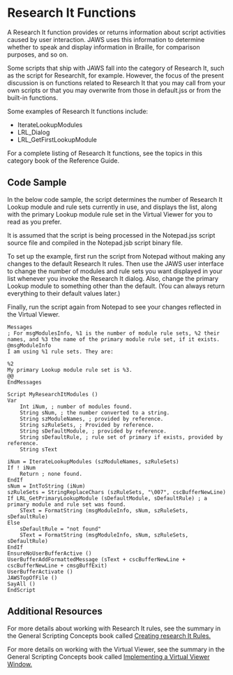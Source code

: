 # Research It Functions

A Research It function provides or returns information about script
activities caused by user interaction. JAWS uses this information to
determine whether to speak and display information in Braille, for
comparison purposes, and so on.

Some scripts that ship with JAWS fall into the category of Research It,
such as the script for ResearchIt, for example. However, the focus of
the present discussion is on functions related to Research It that you
may call from your own scripts or that you may overwrite from those in
default.jss or from the built-in functions.

Some examples of Research It functions include:

- IterateLookupModules
- LRL_Dialog
- LRL_GetFirstLookupModule

For a complete listing of Research It functions, see the topics in this
category book of the Reference Guide.

## Code Sample

In the below code sample, the script determines the number of Research
It Lookup module and rule sets currently in use, and displays the list,
along with the primary Lookup module rule set in the Virtual Viewer for
you to read as you prefer.

It is assumed that the script is being processed in the Notepad.jss
script source file and compiled in the Notepad.jsb script binary file.

To set up the example, first run the script from Notepad without making
any changes to the default Research It rules. Then use the JAWS user
interface to change the number of modules and rule sets you want
displayed in your list whenever you invoke the Research It dialog. Also,
change the primary Lookup module to something other than the default.
(You can always return everything to their default values later.)

Finally, run the script again from Notepad to see your changes reflected
in the Virtual Viewer.

    Messages
    ; For msgModulesInfo, %1 is the number of module rule sets, %2 their names, and %3 the name of the primary module rule set, if it exists.
    @msgModuleInfo
    I am using %1 rule sets. They are:

    %2
    My primary Lookup module rule set is %3.
    @@
    EndMessages

    Script MyResearchItModules ()
    Var
        Int iNum, ; number of modules found.
        String sNum, ; the number converted to a string.
        String szModuleNames, ; provided by reference.
        String szRuleSets, ; Provided by reference.
        String sDefaultModule, ; provided by reference.
        String sDefaultRule, ; rule set of primary if exists, provided by reference.
        String sText

    iNum = IterateLookupModules (szModuleNames, szRuleSets)
    If ! iNum
        Return ; none found.
    EndIf
    sNum = IntToString (iNum)
    szRuleSets = StringReplaceChars (szRuleSets, "\007", cscBufferNewLine)
    If LRL_GetPrimaryLookupModule (sDefaultModule, sDefaultRule) ; a primary module and rule set was found.
        SText = FormatString (msgModuleInfo, sNum, szRuleSets, sDefaultRule)
    Else
        sDefaultRule = "not found"
        SText = FormatString (msgModuleInfo, sNum, szRuleSets, sDefaultRule)
    EndIf
    EnsureNoUserBufferActive ()
    UserBufferAddFormattedMessage (sText + cscBufferNewLine + cscBufferNewLine + cmsgBuffExit)
    UserBufferActivate ()
    JAWSTopOfFile ()
    SayAll ()
    EndScript

## Additional Resources

For more details about working with Research It rules, see the summary
in the General Scripting Concepts book called [Creating research It
Rules.](../Creating_ResearchIt_Rules.html)

For more details on working with the Virtual Viewer, see the summary in
the General Scripting Concepts book called [Implementing a Virtual
Viewer Window.](../Virtual_Viewer_Functions.html)
